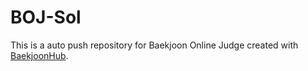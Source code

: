 # BOJ-Sol
This is a auto push repository for Baekjoon Online Judge created with [BaekjoonHub](https://github.com/BaekjoonHub/BaekjoonHub).
